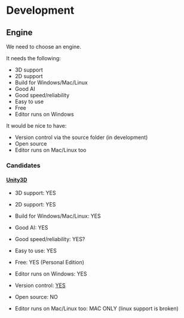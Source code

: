 # Development

## Engine

We need to choose an engine.

It needs the following:
* 3D support
* 2D support
* Build for Windows/Mac/Linux
* Good AI
* Good speed/reliability
* Easy to use
* Free
* Editor runs on Windows

It would be nice to have:
* Version control via the source folder (in development)
* Open source
* Editor runs on Mac/Linux too


### Candidates

#### [Unity3D](https://unity3d.com/)
* 3D support: YES
* 2D support: YES
* Build for Windows/Mac/Linux: YES
* Good AI: YES
* Good speed/reliability: YES?
* Easy to use: YES
* Free: YES (Personal Edition)
* Editor runs on Windows: YES

* Version control: [YES](https://unity.github.com/)
* Open source: NO
* Editor runs on Mac/Linux too: MAC ONLY (linux support is broken)
